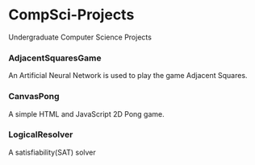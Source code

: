 # CompSci-Projects
Undergraduate Computer Science Projects

### AdjacentSquaresGame
An Artificial Neural Network is used to play the game Adjacent Squares.

### CanvasPong
A simple HTML and JavaScript 2D Pong game.

### LogicalResolver
A satisfiability(SAT) solver
